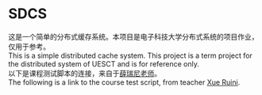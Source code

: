 # SDCS
这是一个简单的分布式缓存系统。本项目是电子科技大学分布式系统的项目作业，仅用于参考。  
This is a simple distributed cache system. This project is a term project for the distributed system of UESCT and is for reference only.   
以下是课程测试脚本的连接，来自于[薛瑞尼老师](https://github.com/ruini-classes/sdcs-testsuit)。   
The following is a link to the course test script, from teacher [Xue Ruini](https://github.com/ruini-classes/sdcs-testsuit). 
